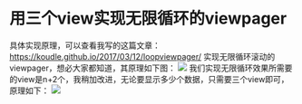 #  用三个view实现无限循环的viewpager
具体实现原理，可以查看我写的这篇文章：https://koudle.github.io/2017/03/12/loopviewpager/
实现无限循环滚动的viewpager，想必大家都知道，其原理如下图：
![](https://koudle.github.io/2017/03/12/loopviewpager/modify2.png)
我们实现无限循环效果所需要的view是n+2个，我稍加改进，无论要显示多少个数据，只需要三个view即可，原理如下：
![](https://koudle.github.io/2017/03/12/loopviewpager/final.png)
